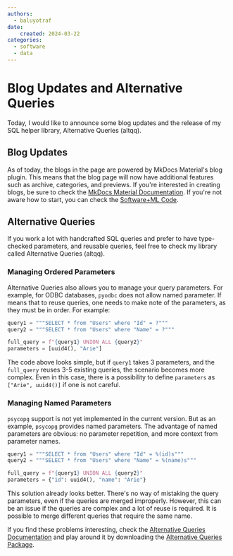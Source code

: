 ```yaml
---
authors:
  - baluyotraf
date: 
    created: 2024-03-22
categories:
  - software
  - data
---
```


# Blog Updates and Alternative Queries

Today, I would like to announce some blog updates and the release of my SQL
helper library, Alternative Queries (altqq).

<!-- more -->

## Blog Updates

As of today, the blogs in the page are powered by MkDocs Material's blog
plugin. This means that the blog page will now have additional features such
as archive, categories, and previews. If you're interested in creating blogs,
be sure to check the [MkDocs Material Documentation]. If you're not aware how
to start, you can check the [Software+ML Code].

## Alternative Queries

If you work a lot with handcrafted SQL queries and prefer to have type-checked
parameters, and reusable queries, feel free to check my library called
Alternative Queries (altqq). 

### Managing Ordered Parameters

Alternative Queries also allows you to manage your query parameters. For 
example, for ODBC databases, `pyodbc` does not allow named parameter. If means 
that to reuse queries, one needs to make note of the parameters, as they must
be in order. For example:

```python
query1 = """SELECT * from "Users" where "Id" = ?"""
query2 = """SELECT * from "Users" where "Name" = ?"""

full_query = f"{query1} UNION ALL {query2}"
parameters = [uuid4(), "Arie"]
```

The code above looks simple, but if `query1` takes 3 parameters, and the 
`full_query` reuses 3-5 existing queries, the scenario becomes more complex.
Even in this case, there is a possibility to define `parameters` as 
`["Arie", uuid4()]` if one is not careful.

### Managing Named Parameters

`psycopg` support is not yet implemented in the current version. But as an
example, `psycopg` provides named parameters. The advantage of named parameters
are obvious: no parameter repetition, and more context from parameter names.

```python
query1 = """SELECT * from "Users" where "Id" = %(id)s"""
query2 = """SELECT * from "Users" where "Name" = %(name)s"""

full_query = f"{query1} UNION ALL {query2}"
parameters = {"id": uuid4(), "name": "Arie"}
```

This solution already looks better. There's no way of mistaking the query
parameters, even if the queries are merged improperly. However, this can be
an issue if the queries are complex and a lot of reuse is required. It is
possible to merge different queries that require the same name.

If you find these problems interesting, check the [Alternative Queries Documentation] 
and play around it by downloading the [Alternative Queries Package].

[MkDocs Material Documentation]: https://squidfunk.github.io/mkdocs-material/
[Software+ML Code]: https://github.com/baluyotraf/softwareplusml
[Alternative Queries Documentation]: https://altqq.baluyotraf.com/stable/
[Alternative Queries Package]: https://pypi.org/project/altqq/